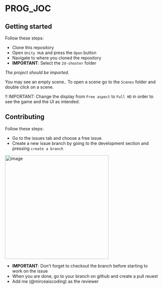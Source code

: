 # PROG_JOC

## Getting started

Follow these steps:

- Clone this repository
- Open `Unity Hub` and press the `Open` button
- Navigate to where you cloned the repository
- <b>IMPORTANT</b>: Select the `2d-shooter` folder

<i>The project should be imported.</i>

You may see an empty scene.. To open a scene go to the `Scenes` folder and double click on a scene.

‼️ IMPORTANT: Change the display from `Free aspect` to `Full HD` in order to see the game and the UI as intended.

## Contributing

Follow these steps:

- Go to the issues tab and choose a free issue.
- Create a new issue branch by going to the development section and pressing `create a branch`

<img width="341" alt="image" src="https://user-images.githubusercontent.com/67867765/196921478-43352b45-2e68-4d91-b703-8efbf6d06de3.png">

- <b>IMPORTANT</b>: Don't forget to checkout the branch before starting to work on the issue
- When you are done, go to your branch on github and create a pull reuest
- Add me (@mirceaiscoding) as the reviewer
